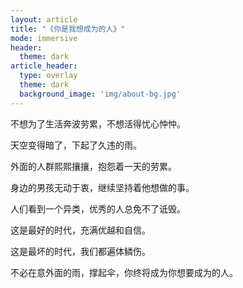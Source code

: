 ```yaml
---
layout: article
title: "《你是我想成为的人》"
mode: immersive
header:
  theme: dark
article_header:
  type: overlay
  theme: dark
  background_image: 'img/about-bg.jpg'
---
```


不想为了生活奔波劳累，不想活得忧心忡忡。

天空变得暗了，下起了久违的雨。

外面的人群熙熙攘攘，抱怨着一天的劳累。

身边的男孩无动于衷，继续坚持着他想做的事。

人们看到一个异类，优秀的人总免不了诋毁。

这是最好的时代，充满优越和自信。

这是最坏的时代，我们都遍体鳞伤。

不必在意外面的雨，撑起伞，你终将成为你想要成为的人。

